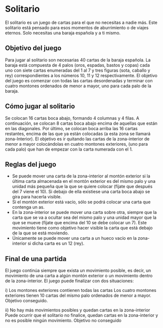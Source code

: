 # Solitario
El solitario es un juego de cartas para el que no necesitas a nadie más. Este solitario está pensado para esos momentos
de aburrimiento o de viajes eternos. Solo necesitas una baraja española y a ti mismo.

## Objetivo del juego
Para jugar al solitario son necesarias 40 cartas de la baraja española. La baraja está compuesta de 4 palos (oros,
espadas, bastos y copas) cada uno con siete cartas enumeradas del 1 al 7 y tres figuras (sota, caballo y rey)
correspondientes a los números 10, 11 y 12 respectivamente.
El objetivo del juego es comenzar con todas las cartas desordenadas y terminar con cuatro montones ordenados de
menor a mayor, uno para cada palo de la baraja.

## Cómo jugar al solitario
Se colocan 16 cartas boca abajo, formando 4 columnas y 4 filas. A continuación, se colocan 8 cartas boca abajo encima
de aquellas que están en las diagonales. Por último, se colocan boca arriba las 16 cartas restantes, encima de las que
ya están colocadas (a esta zona se llamará zona-Interior).
El objetivo es ir quitando las cartas de la zona-interior de menor a mayor colocándolas en cuatro montones exteriores,
(uno para cada palo) que han de empezar con la carta numerada con el 1.

## Reglas del juego
- Se puede mover una carta de la zona-interior al montón exterior si la última carta almacenada en el montón
exterior es del mismo palo y una unidad más pequeña que la que se quiere colocar (fíjate que después del 7
viene el 10). Si debajo de ella existiese una carta boca abajo se gira para hacerla visible.
- Si el montón exterior está vacío, sólo se podrá colocar una carta que contenga un as.
- En la zona-interior se puede mover una carta sobre otra, siempre que la carta que se va a ocultar sea del
mismo palo y una unidad mayor que la que se mueve (fíjate que encima del 10 se debe colocar un 7). Este
movimiento tiene como objetivo hacer visible la carta que está debajo de la que se está moviendo.
- Únicamente se puede mover una carta a un hueco vacío en la zona-interior si dicha carta es un 12 (rey).

## Final de una partida
El juego continúa siempre que exista un movimiento posible, es decir, un movimiento de una carta a algún montón
exterior o un movimiento dentro de la zona-interior. El juego puede finalizar con dos situaciones:

i) Los montones exteriores contienen todas las cartas
Los cuatro montones exteriores tienen 10 cartas del mismo palo ordenados de menor a mayor. Objetivo
conseguido.

ii) No hay más movimientos posibles y quedan cartas en la zona-interior
Puede ocurrir que el solitario no finalice, quedan cartas en la zona-interior y no es posible ningún movimiento.
Objetivo no conseguido
